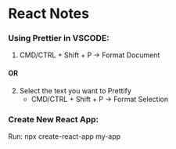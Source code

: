 # React Notes

### Using Prettier in VSCODE:
1. CMD/CTRL + Shift + P -> Format Document  
#### OR  
2. Select the text you want to Prettify
    - CMD/CTRL + Shift + P -> Format Selection  
  
### Create New React App:  
Run: npx create-react-app my-app  


